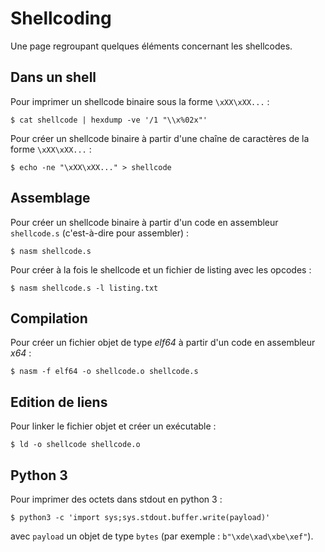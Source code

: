 Shellcoding
===========

Une page regroupant quelques éléments concernant les shellcodes.

## Dans un shell
Pour imprimer un shellcode binaire sous la forme `\xXX\xXX...` :
```
$ cat shellcode | hexdump -ve '/1 "\\x%02x"'
```

Pour créer un shellcode binaire à partir d'une chaîne de caractères de la forme `\xXX\xXX...` :
```
$ echo -ne "\xXX\xXX..." > shellcode
```

## Assemblage
Pour créer un shellcode binaire à partir d'un code en assembleur `shellcode.s` (c'est-à-dire pour assembler) :
```
$ nasm shellcode.s
```

Pour créer à la fois le shellcode et un fichier de listing avec les opcodes :
```
$ nasm shellcode.s -l listing.txt
```

## Compilation
Pour créer un fichier objet de type *elf64* à partir d'un code en assembleur *x64* :
```
$ nasm -f elf64 -o shellcode.o shellcode.s
```

## Edition de liens
Pour linker le fichier objet et créer un exécutable :
```
$ ld -o shellcode shellcode.o
```

## Python 3
Pour imprimer des octets dans stdout en python 3 :
```
$ python3 -c 'import sys;sys.stdout.buffer.write(payload)'
```
avec `payload` un objet de type `bytes` (par exemple : `b"\xde\xad\xbe\xef"`).

